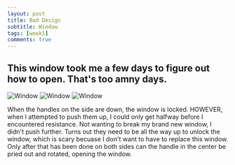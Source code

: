 ```yaml
---
layout: post
title: Bad Design
subtitle: Window
tags: [week1]
comments: true
---
```

## This window took me a few days to figure out how to open. That's too amny days.
![Window](/img/locked.jpg)
![Window](/img/unlocked.jpg)
![Window](/img/open.jpg)

When the handles on the side are down, the window is locked.
HOWEVER, when I attempted to push them up, I could only get halfway before I encountered resistance.
Not wanting to break my brand new window, I didn't push further.
Turns out they need to be all the way up to unlock the window, which is scary becuase I don't want to have to replace this window.
Only after that has been done on both sides can the handle in the center be pried out and rotated, opening the window.
